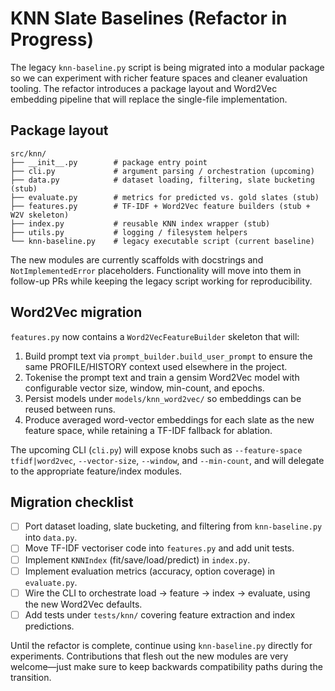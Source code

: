 # KNN Slate Baselines (Refactor in Progress)

The legacy `knn-baseline.py` script is being migrated into a modular
package so we can experiment with richer feature spaces and cleaner
evaluation tooling. The refactor introduces a package layout and Word2Vec
embedding pipeline that will replace the single-file implementation.

## Package layout

```
src/knn/
├── __init__.py        # package entry point
├── cli.py             # argument parsing / orchestration (upcoming)
├── data.py            # dataset loading, filtering, slate bucketing (stub)
├── evaluate.py        # metrics for predicted vs. gold slates (stub)
├── features.py        # TF-IDF + Word2Vec feature builders (stub + W2V skeleton)
├── index.py           # reusable KNN index wrapper (stub)
├── utils.py           # logging / filesystem helpers
└── knn-baseline.py    # legacy executable script (current baseline)
```

The new modules are currently scaffolds with docstrings and
`NotImplementedError` placeholders. Functionality will move into them in
follow-up PRs while keeping the legacy script working for reproducibility.

## Word2Vec migration

`features.py` now contains a `Word2VecFeatureBuilder` skeleton that will:

1. Build prompt text via `prompt_builder.build_user_prompt` to ensure
   the same PROFILE/HISTORY context used elsewhere in the project.
2. Tokenise the prompt text and train a gensim Word2Vec model with
   configurable vector size, window, min-count, and epochs.
3. Persist models under `models/knn_word2vec/` so embeddings can be
   reused between runs.
4. Produce averaged word-vector embeddings for each slate as the new
   feature space, while retaining a TF-IDF fallback for ablation.

The upcoming CLI (`cli.py`) will expose knobs such as `--feature-space
tfidf|word2vec`, `--vector-size`, `--window`, and `--min-count`, and will
delegate to the appropriate feature/index modules.

## Migration checklist

- [ ] Port dataset loading, slate bucketing, and filtering from
      `knn-baseline.py` into `data.py`.
- [ ] Move TF-IDF vectoriser code into `features.py` and add unit tests.
- [ ] Implement `KNNIndex` (fit/save/load/predict) in `index.py`.
- [ ] Implement evaluation metrics (accuracy, option coverage) in
      `evaluate.py`.
- [ ] Wire the CLI to orchestrate load → feature → index → evaluate,
      using the new Word2Vec defaults.
- [ ] Add tests under `tests/knn/` covering feature extraction and index
      predictions.

Until the refactor is complete, continue using `knn-baseline.py` directly
for experiments. Contributions that flesh out the new modules are very
welcome—just make sure to keep backwards compatibility paths during the
transition.
